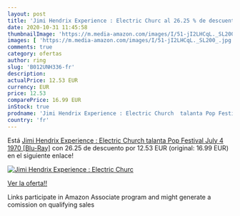 ```yaml
---
layout: post
title: 'Jimi Hendrix Experience : Electric Churc al 26.25 % de descuento'
date: 2020-10-31 11:45:58
thumbnailImage: 'https://m.media-amazon.com/images/I/51-jI2LHCqL._SL200_.jpg'
images: [ 'https://m.media-amazon.com/images/I/51-jI2LHCqL._SL200_.jpg' ]
comments: true
category: ofertas
author: ring
slug: 'B012UNH336-fr'
description:
actualPrice: 12.53 EUR
currency: EUR
price: 12.53
comparePrice: 16.99 EUR
inStock: true
prodname: 'Jimi Hendrix Experience : Electric Church  talanta Pop Festival  July 4  1970  [Blu-Ray]'
country: 'fr'
---
```


Está [Jimi Hendrix Experience : Electric Church  talanta Pop Festival  July 4  1970  [Blu-Ray]](https://www.amazon.fr/dp/B012UNH336/?tag=tolees0d-21) con 26.25 de descuento por 12.53 EUR (original: 16.99 EUR) en el siguiente enlace!

[![Jimi Hendrix Experience : Electric Churc](https://m.media-amazon.com/images/I/51-jI2LHCqL._SL200_.jpg)](https://www.amazon.fr/dp/B012UNH336/?tag=tolees0d-21)

[Ver la oferta!!](https://www.amazon.fr/dp/B012UNH336/?tag=tolees0d-21)

Links participate in Amazon Associate program and might generate a comission on qualifying sales


